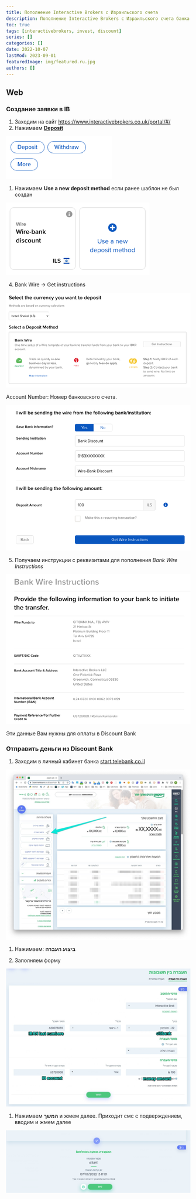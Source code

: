 ```yaml
---
title: Пополнение Interactive Brokers с Израильского счета
description: Пополнение Interactive Brokers с Израильского счета банка Дисконт
toc: true
tags: [interactivebrokers, invest, discount]
series: []
categories: []
date: 2022-10-07
lastMod: 2023-09-01
featuredImage: img/featured.ru.jpg
authors: []
---
```


## Web

### Создание заявки в IB

1. Заходим на сайт <https://www.interactivebrokers.co.uk/portal/#/>
1. Нажимаем [**Deposit**](https://www.interactivebrokers.co.uk/AccountManagement/AmAuthentication?action=FUND_TRANSFERS&type=DEPOSIT)

![](/en/posts/interactivebrokers-deposit/img/button-deposit.png)

1. Нажимаем **Use a new deposit method** если ранее шаблон не был создан

![](/en/posts/interactivebrokers-deposit/img/button-use-new-deposit.png)

4. Bank Wire -> Get instructions

![](/en/posts/interactivebrokers-deposit/img/select-deposit-method.png)

Account Number: Номер банковского счета.

![](/en/posts/interactivebrokers-deposit/img/bank-wire-template.png)

5. Получаем инструкции с реквизитами для пополнения *Bank Wire Instructions*

![](/en/posts/interactivebrokers-deposit/img/bank-wire-instructions.png)

Эти данные Вам нужны для оплаты в Discount Bank

### Отправить деньги из Discount Bank

1. Заходим в личный кабинет банка [start.telebank.co.il](https://start.telebank.co.il/)

![](/en/posts/interactivebrokers-deposit/img/discount-bank-01.jpg)

1. Нажимаем: **ביצוע העברה**

1. Заполняем форму

![](/en/posts/interactivebrokers-deposit/img/discount-send-money.jpg)

1. Нажимаем **המשך** и жмем далее. Приходит смс с подверждением, вводим и жмем далее

![](/en/posts/interactivebrokers-deposit/img/discount-send-money-done.png)
